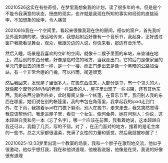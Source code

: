 20210526这实在有些奇怪，在梦里我想象我的计划，读了很多年的书，但是是个不能令我满意的状态，扭曲的现实，也许就是我现在所知的事实和经验的直接延申，不加想象的延申，令人痛苦

20210616我在一个空间里，看起来很像我现在住的房间，相似的窗户，首先我听见外面刺猬的歌，很远地传来，我想起附近好像有一个音乐节，我起身，正好透过窗户我能看见舞台，观众，我跟旁边的人说，你快来看，那边有音乐节。

然后入睡，场景是我喜欢的空旷的空间，就像十二猴子里面的车站，床垫铺在地上，然后别的东西分散，好像是临时住的地方，当我走出门，它的后门是像家里的单元门走出去的场景一样，是一个一楼，而正门走出去是像一个黑暗的公路加油站，有一个非常合适的门檐，可以挡雨，街道很宽

然后我回来，发现屋子里很多人，在搬东西进来，大部分是书，有一个领头的人，就像那个摩登的MVM的老师一样温柔的人，屋子里出现了一些书架，还有其他东西，我的东西分散到各处，此时房间又像一个帐篷，在音乐节里，我问别人我的东西在哪里，她们说在别的帐篷里，我的书包在角落里，我拿起我的ipad走到门外，在下雨，我抱着ipad在门檐下躲雨，别人在搬书，走来走去，我又突然觉得我应该帮他们，我走进屋子里，看见一个女生，像何金典，她在问别人：你说，这本超越自我和另一本（忘了名字），哪一个应该在前面，我看着她说，这本超越自我还可以，我翻了几页，写的不错。对了 ，在正门面对的地方，摆着的是毛主席的一些书。总之大家都很温柔，充满了女性的力量和感觉，然后我就被吵醒了！


20210625-13:33梦里出现一个教室的场景，我和一个胖子在激烈地交流，他似乎很激动，他似乎想打我，我在和他讲道理，他被我说服，他像是在哭，我说的好像很有道理